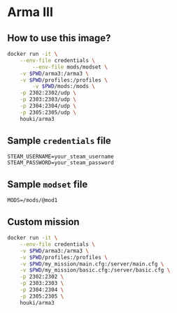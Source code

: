 # Arma III

## How to use this image?

```bash
docker run -it \
	--env-file credentials \
        --env-file mods/modset \
	-v $PWD/arma3:/arma3 \
	-v $PWD/profiles:/profiles \
        -v $PWD/mods:/mods \
	-p 2302:2302/udp \
	-p 2303:2303/udp \
	-p 2304:2304/udp \
	-p 2305:2305/udp \
	houki/arma3
```

## Sample `credentials` file

```
STEAM_USERNAME=your_steam_username
STEAM_PASSWORD=your_steam_password
```

## Sample `modset` file

```
MODS=/mods/@mod1
```

## Custom mission

```bash
docker run -it \
	--env-file credentials \
	-v $PWD/arma3:/arma3 \
	-v $PWD/profiles:/profiles \
	-v $PWD/my_mission/main.cfg:/server/main.cfg \
	-v $PWD/my_mission/basic.cfg:/server/basic.cfg \
	-p 2302:2302 \
	-p 2303:2303 \
	-p 2304:2304 \
	-p 2305:2305 \
	houki/arma3
```
